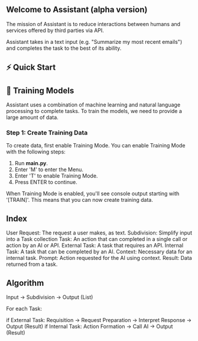 ## Welcome to Assistant (alpha version)

The mission of Assistant is to reduce interactions between humans and services offered by third parties via API.

Assistant takes in a text input (e.g. "Summarize my most recent emails") and completes the task to the best of its ability.

## ⚡️ Quick Start

## 🧠 Training Models

Assistant uses a combination of machine learning and natural language processing to complete tasks. To train the models, we need to provide a large amount of data.

### Step 1: Create Training Data 

To create data, first enable Training Mode. You can enable Training Mode with the following steps:

1. Run **main.py**.
2. Enter 'M' to enter the Menu.
3. Enter 'T' to enable Training Mode.
4. Press ENTER to continue.

When Training Mode is enabled, you'll see console output starting with '[TRAIN]'. This means that you can now create training data.




## Index

User Request: The request a user makes, as text.
Subdivision: Simplify input into a Task collection
Task: An action that can completed in a single call or action by an AI or API.
External Task: A task that requires an API.
Internal Task: A task that can be completed by an AI.
Context: Necessary data for an internal task.
Prompt: Action requested for the AI using context.
Result: Data returned from a task.

## Algorithm

Input -> Subdivision -> Output (List<Task>)

For each Task:

if External Task: Requisition -> Request Preparation -> Interpret Response -> Output (Result)
if Internal Task: Action Formation -> Call AI -> Output (Result)